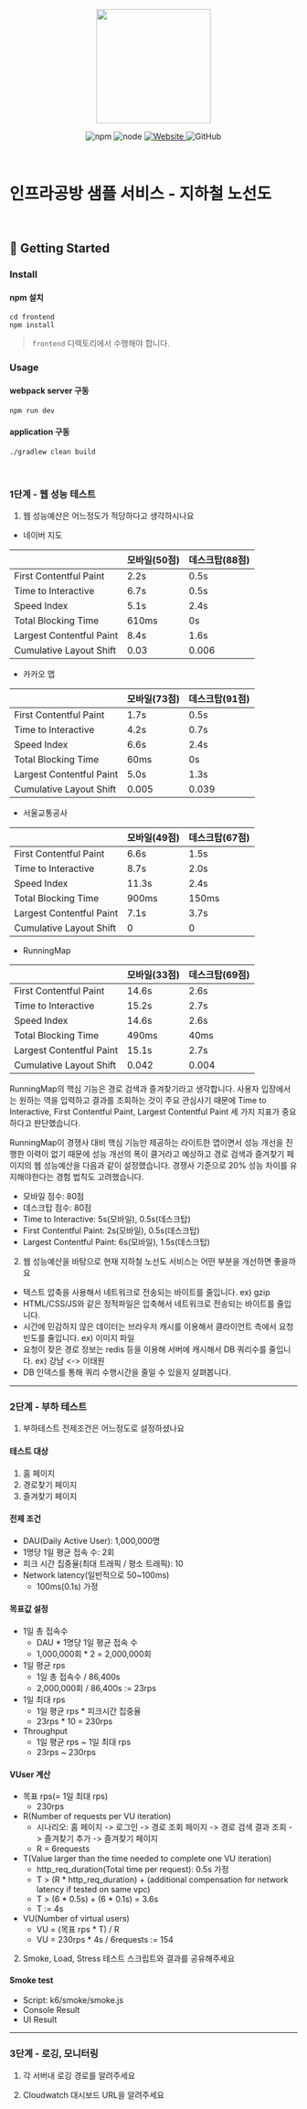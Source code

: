 <p align="center">
    <img width="200px;" src="https://raw.githubusercontent.com/woowacourse/atdd-subway-admin-frontend/master/images/main_logo.png"/>
</p>
<p align="center">
  <img alt="npm" src="https://img.shields.io/badge/npm-%3E%3D%205.5.0-blue">
  <img alt="node" src="https://img.shields.io/badge/node-%3E%3D%209.3.0-blue">
  <a href="https://edu.nextstep.camp/c/R89PYi5H" alt="nextstep atdd">
    <img alt="Website" src="https://img.shields.io/website?url=https%3A%2F%2Fedu.nextstep.camp%2Fc%2FR89PYi5H">
  </a>
  <img alt="GitHub" src="https://img.shields.io/github/license/next-step/atdd-subway-service">
</p>

<br>

# 인프라공방 샘플 서비스 - 지하철 노선도

<br>

## 🚀 Getting Started

### Install
#### npm 설치
```
cd frontend
npm install
```
> `frontend` 디렉토리에서 수행해야 합니다.

### Usage
#### webpack server 구동
```
npm run dev
```
#### application 구동
```
./gradlew clean build
```
<br>


### 1단계 - 웹 성능 테스트
1. 웹 성능예산은 어느정도가 적당하다고 생각하시나요

* 네이버 지도

|                          | 모바일(50점) | 데스크탑(88점) |
|--------------------------|----------|-----------|
| First Contentful Paint   | 2.2s     | 0.5s      |
| Time to Interactive      | 6.7s     | 0.5s      |
| Speed Index              | 5.1s     | 2.4s      |
| Total Blocking Time      | 610ms    | 0s        |
| Largest Contentful Paint | 8.4s     | 1.6s      |
| Cumulative Layout Shift  | 0.03     | 0.006     |

* 카카오 맵

|                          | 모바일(73점) | 데스크탑(91점) |
|--------------------------|----------|-----------|
| First Contentful Paint   | 1.7s     | 0.5s      |
| Time to Interactive      | 4.2s     | 0.7s      |
| Speed Index              | 6.6s     | 2.4s      |
| Total Blocking Time      | 60ms     | 0s        |
| Largest Contentful Paint | 5.0s     | 1.3s      |
| Cumulative Layout Shift  | 0.005    | 0.039     |

* 서울교통공사

|                          | 모바일(49점) | 데스크탑(67점) |
|--------------------------|----------|-----------|
| First Contentful Paint   | 6.6s     | 1.5s      |
| Time to Interactive      | 8.7s     | 2.0s      |
| Speed Index              | 11.3s    | 2.4s      |
| Total Blocking Time      | 900ms    | 150ms     |
| Largest Contentful Paint | 7.1s     | 3.7s      |
| Cumulative Layout Shift  | 0        | 0         |

* RunningMap

|                          | 모바일(33점) | 데스크탑(69점) |
|--------------------------|----------|-----------|
| First Contentful Paint   | 14.6s    | 2.6s      |
| Time to Interactive      | 15.2s    | 2.7s      |
| Speed Index              | 14.6s    | 2.6s      |
| Total Blocking Time      | 490ms    | 40ms      |
| Largest Contentful Paint | 15.1s    | 2.7s      |
| Cumulative Layout Shift  | 0.042    | 0.004     |

RunningMap의 핵심 기능은 경로 검색과 즐겨찾기라고 생각합니다. 사용자 입장에서는 원하는 역을 입력하고 결과를
조회하는 것이 주요 관심사기 때문에 Time to Interactive, First Contentful Paint,
Largest Contentful Paint 세 가지 지표가 중요하다고 판단했습니다. 

RunningMap이 경쟁사 대비 핵심 기능만 제공하는 라이트한 앱이면서 성능 개선을 진행한 이력이 없기 때문에
성능 개선의 폭이 클거라고 예상하고 경로 검색과 즐겨찾기 페이지의 웹 성능예산을 다음과 같이 설정했습니다.
경쟁사 기준으로 20% 성능 차이를 유지해야한다는 경험 법칙도 고려했습니다.

* 모바일 점수: 80점
* 데스크탑 점수: 80점
* Time to Interactive: 5s(모바일), 0.5s(데스크탑)
* First Contentful Paint: 2s(모바일), 0.5s(데스크탑)
* Largest Contentful Paint: 6s(모바일), 1.5s(데스크탑)

2. 웹 성능예산을 바탕으로 현재 지하철 노선도 서비스는 어떤 부분을 개선하면 좋을까요

* 텍스트 압축을 사용해서 네트워크로 전송되는 바이트를 줄입니다. ex) gzip
* HTML/CSS/JS와 같은 정적파일은 압축해서 네트워크로 전송되는 바이트를 줄입니다.
* 시간에 민감하지 않은 데이터는 브라우저 캐시를 이용해서 클라이언트 측에서 요청 빈도를 줄입니다. ex) 이미지 파일
* 요청이 잦은 경로 정보는 redis 등을 이용해 서버에 캐시해서 DB 쿼리수를 줄입니다. ex) 강남 <-> 이태원
* DB 인덱스를 통해 쿼리 수행시간을 줄일 수 있을지 살펴봅니다.

---

### 2단계 - 부하 테스트
1. 부하테스트 전제조건은 어느정도로 설정하셨나요

#### 테스트 대상
1. 홈 페이지
2. 경로찾기 페이지
3. 즐겨찾기 페이지

#### 전제 조건
* DAU(Daily Active User): 1,000,000명
* 1명당 1일 평균 접속 수: 2회
* 피크 시간 집중율(최대 트래픽 / 평소 트래픽): 10
* Network latency(일반적으로 50~100ms)
  * 100ms(0.1s) 가정

#### 목표값 설정
* 1일 총 접속수
  * DAU * 1명당 1일 평균 접속 수 
  * 1,000,000회 * 2 = 2,000,000회
* 1일 평균 rps 
  * 1일 총 접속수 / 86,400s
  * 2,000,000회 / 86,400s := 23rps
* 1일 최대 rps 
  * 1일 평균 rps * 피크시간 집중율
  * 23rps * 10 = 230rps
* Throughput
  * 1일 평균 rps ~ 1일 최대 rps
  * 23rps ~ 230rps
  
#### VUser 계산
* 목표 rps(= 1일 최대 rps)
  * 230rps
* R(Number of requests per VU iteration)
  * 시나리오: 홈 페이지 -> 로그인 -> 경로 조회 페이지 -> 경로 검색 결과 조회 -> 즐겨찾기 추가 -> 즐겨찾기 페이지
  * R = 6requests
* T(Value larger than the time needed to complete one VU iteration)
  * http_req_duration(Total time per request): 0.5s 가정
  * T > (R * http_req_duration) + (additional compensation for network latency if tested on same vpc)
  * T > (6 * 0.5s) + (6 * 0.1s) = 3.6s
  * T := 4s
* VU(Number of virtual users)
  * VU = (목표 rps * T) / R
  * VU = 230rps * 4s / 6requests := 154

2. Smoke, Load, Stress 테스트 스크립트와 결과를 공유해주세요

#### Smoke test

* Script: k6/smoke/smoke.js
* Console Result
* UI Result

---

### 3단계 - 로깅, 모니터링
1. 각 서버내 로깅 경로를 알려주세요

2. Cloudwatch 대시보드 URL을 알려주세요

